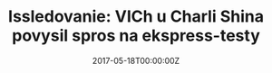 ---
date: '2017-05-18T00:00:00Z'
external_link: https://web.archive.org/web/20210616052459/https://www.gazeta.ru/science/2017/05/18_a_10679789.shtml
image:
  focal_point: Smart
original_link: https://www.gazeta.ru/science/2017/05/18_a_10679789.shtml
summary: 17 noiabria 2015 goda amerikanskii akter Charli Shin soobshchil na teleshou,
  chto u nego byl obnaruzhen VICh. Oni proveli issledovanie, v kotorom vyiasnili,
  chto posle vyskazyvaniia Shina milliony liudei iskali v internete informatsiiu o
  VICh, khotia ni deiateli v oblasti obshchestvennogo zdravookhraneniia, ni sam Shin
  k etomu ne prizyvali. Issledovateli sobrali dannye o ezhenedel'nykh prodazhakh OraQuick,
  edinstvennogo ekspress-testa na VICh, kotoryi prodaetsia v Velikobritanii, i izuchili,
  kak chasto rost poiskovykh zaprosov, soderzhashchikh slova <<test>>, <<testy>>,
  <<testirovanie>> i <<VICh>>, sovpadaet s bolee chastym testirovaniem. <<Nasha strategiia
  pozvolila nam otsenit' <<effekt Charli Shina>> i sopostavit' poluchennye dannye
  s rezul'tatami nashego proshlogo issledovaniia>>, -- poiasnil Erik Lis, odin iz
  chlenov komandy. -- No kogda my sravnili rezul'taty zaiavleniia Shina s rezul'tatami
  kampanii, prizvannykh povysit' osvedomlennost' naseleniia o VICh, to byli poriadkom
  udivleny>>.
title: 'Issledovanie: VICh u Charli Shina povysil spros na ekspress-testy'
---